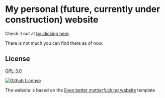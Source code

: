 # My personal (future, currently under construction) website
Check it out at [by clicking here](https://niyoushanajmaei.github.io/)

There is not much you can find there as of now.


## License


[GPL-3.0]

[http://evenbettermotherfucking.website]: http://evenbettermotherfucking.website
[GPL-3.0]: https://opensource.org/licenses/GPL-3.0

[![Github License](https://img.shields.io/github/license/setetres/evenbettermotherfuckingwebsite.svg)](https://github.com/setetres/evenbettermotherfuckingwebsite/blob/master/LICENSE)


The website is based on the [Even better motherfucking website](https://github.com/setetres/evenbettermotherfuckingwebsitehttps://github.com/setetres/evenbettermotherfuckingwebsite) template